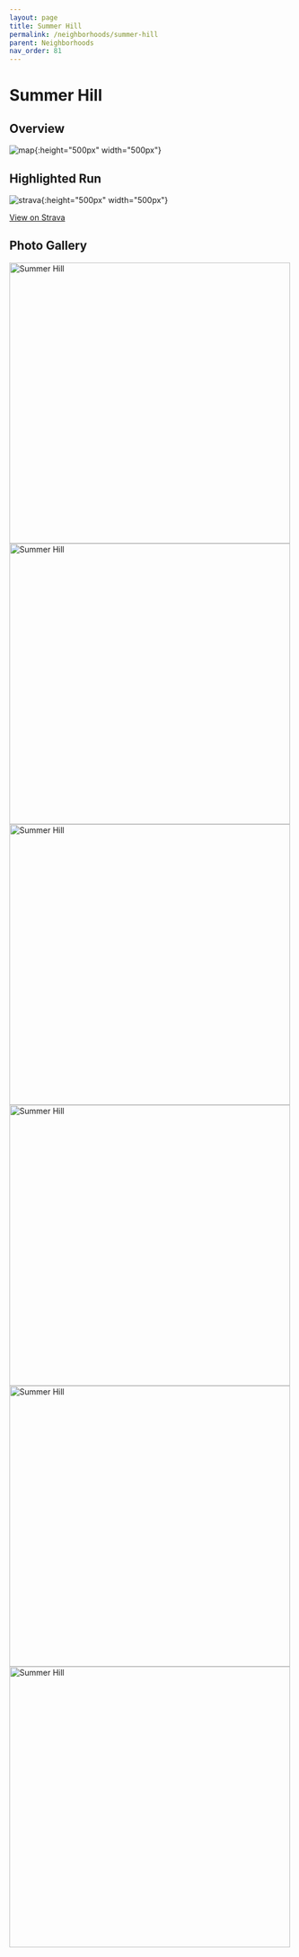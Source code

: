 ```yaml
---
layout: page
title: Summer Hill
permalink: /neighborhoods/summer-hill
parent: Neighborhoods
nav_order: 81
---
```


# Summer Hill

## Overview

![map](../images/summer-hill/map.png){:height="500px" width="500px"}

## Highlighted Run

![strava](../images/summer-hill/strava.jpg){:height="500px" width="500px"}

[View on Strava](https://www.strava.com/activities/3281875935)

## Photo Gallery

<img src="../images/summer-hill/summer-hill-1.jpg" alt="Summer Hill" 	title="Welcome to Summer Hill" width="500" />
<img src="../images/summer-hill/summer-hill-2.jpg" alt="Summer Hill" 	title="Stop Endless War" width="500" />
<img src="../images/summer-hill/summer-hill-3.jpg" alt="Summer Hill" 	title="Fun house" width="500" />
<img src="../images/summer-hill/summer-hill-4.jpg" alt="Summer Hill" 	title="Neighborhood Watch" width="500" />
<img src="../images/summer-hill/summer-hill-5.jpg" alt="Summer Hill" 	title="Backroads" width="500" />
<img src="../images/summer-hill/summer-hill-6.jpg" alt="Summer Hill" 	title="Intersection" width="500" />


